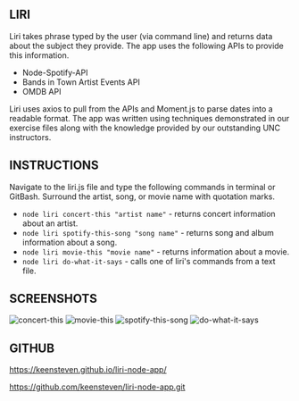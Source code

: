 ## LIRI

Liri takes phrase typed by the user (via command line) and returns data about the subject they provide. The app uses the following APIs to provide this information.

   * Node-Spotify-API
   * Bands in Town Artist Events API
   * OMDB API

Liri uses axios to pull from the APIs and Moment.js to parse dates into a readable format. The app was written using techniques demonstrated in our exercise files along with the knowledge provided by our outstanding UNC instructors.

## INSTRUCTIONS

Navigate to the liri.js file and type the following commands in terminal or GitBash. Surround the artist, song, or movie name with quotation marks.

   * `node liri concert-this "artist name"` - returns concert information about an artist.
   * `node liri spotify-this-song "song name"` - returns song and album information about a song.
   * `node liri movie-this "movie name"` - returns information about a movie.
   * `node liri do-what-it-says` - calls one of liri's commands from a text file.
   
## SCREENSHOTS
![concert-this](https://keensteven.github.io/liri-node-app/screenshots/concert-this.PNG)
![movie-this](https://keensteven.github.io/liri-node-app/screenshots/movie-this.PNG)
![spotify-this-song](https://keensteven.github.io/liri-node-app/screenshots/spotify-song.PNG)
![do-what-it-says](https://keensteven.github.io/liri-node-app/screenshots/do-what-it-says.PNG)

## GITHUB
https://keensteven.github.io/liri-node-app/

https://github.com/keensteven/liri-node-app.git
